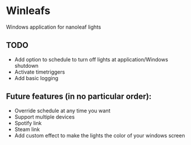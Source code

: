 # Winleafs
Windows application for nanoleaf lights

## TODO
- Add option to schedule to turn off lights at application/Windows shutdown
- Activate timetriggers
- Add basic logging

## Future features (in no particular order):
- Override schedule at any time you want
- Support multiple devices
- Spotify link
- Steam link
- Add custom effect to make the lights the color of your windows screen
